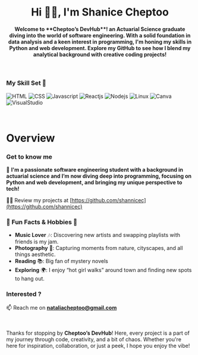 <!-- 
  -- SECTION: INTRODUCTION
  -- 
  -->

<h1 align="center">Hi 👋🏾, I'm Shanice Cheptoo</h1>
<!-- TODO: Replace with your intro text -->
<!-- Example: Just graduated from Moringa, readyc  to start my first internship experience! -->
<h4 align="center">Welcome to **Cheptoo’s DevHub**! an Actuarial Science graduate diving into the world of software engineering. With a solid foundation in data analysis and a keen interest in programming, I'm honing my skills in Python and web development. Explore my GitHub to see how I blend my analytical background with creative coding projects!</h4>

<br/>

  ### My Skill Set :rocket:
![HTML](https://img.shields.io/badge/HTML-239120?style=for-the-badge&logo=html5&logoColor=white)
![CSS](https://img.shields.io/badge/css3-%1572B6.svg?style=for-the-badge&logo=css3&logoColor=white&color=1572B6)
![Javascript](https://img.shields.io/badge/javscript-%F7DF1E.svg?style=for-the-badge&logo=javascript&logoColor=black&color=F7DF1E)
![Reactjs](https://img.shields.io/badge/React-20232A?style=for-the-badge&logo=react&logoColor=61DAFB)
![Nodejs](https://img.shields.io/badge/Node.js-43853D?style=for-the-badge&logo=node.js&logoColor=white)
![Linux](https://img.shields.io/badge/Linux-FCC624?style=for-the-badge&logo=linux&logoColor=black)
![Canva](https://img.shields.io/badge/Canva-%2300C4CC.svg?&style=for-the-badge&logo=Canva&logoColor=white)
![VisualStudio](https://img.shields.io/badge/Visual_Studio-5C2D91?style=for-the-badge&logo=visual%20studio&logoColor=white)


</p>

<br/>

<!-- 
  -- SECTION: OVERVIEW
  -- 
  -->

<h1>Overview</h1>

### Get to know me

💬  **I'm a passionate software engineering student with a background in actuarial science and I’m now diving deep into programming, focusing on Python and web development, and bringing my unique perspective to tech!**

👨‍💻 Review my projects at [https://github.com/shannicec](https://github.com/shannicec)

### 💖 Fun Facts & Hobbies 🎀
- **Music Lover** 🎶: Discovering new artists and swapping playlists with friends is my jam.
- **Photography** 📸: Capturing moments from nature, cityscapes, and all things aesthetic.
- **Reading** 📚: Big fan of mystery novels 
- **Exploring** 🌍: I enjoy “hot girl walks” around town and finding new spots to hang out.

### Interested ?

📫 Reach me on **nataliacheptoo@gmail.com**

<br />

Thanks for stopping by **Cheptoo’s DevHub**! Here, every project is a part of my journey through code, creativity, and a bit of chaos. Whether you're here for inspiration, collaboration, or just a peek, I hope you enjoy the vibe!

<!-- END -->
